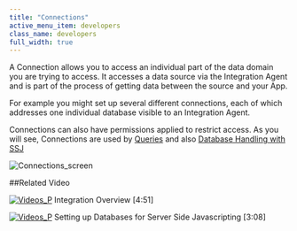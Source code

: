 ```yaml
---
title: "Connections"
active_menu_item: developers
class_name: developers
full_width: true
---
```



A Connection allows you to access an individual part of the data domain you are trying to access. It accesses a data source via the Integration Agent and is part of the process of getting data between the source and your App.

For example you might set up several different connections, each of which addresses one individual database visible to an Integration Agent.

Connections can also have permissions applied to restrict access. As you will see, Connections are used by [Queries](/developers/documentation/product-guide/the-console/console-tabs/queries/) and also [Database Handling with SSJ](/developers/documentation/scripting-apis/server-side-scripting-overview/database-handling-with-ssj)

![Connections\_screen](/img/docs/connections_screen.zoom48.png)

##Related Video

[![Videos\_P](/img/docs/videos_p.png)](http://www.youtube.com/v/Jy5HgPdtvMY?autoplay=1&hd=1&fs=1&showsearch=0&rel=0&) Integration Overview [4:51]

[![Videos\_P](/img/docs/videos_p.png)](http://www.youtube.com/v/vOOSCRbH6_Y?autoplay=1&hd=1&fs=1&showsearch=0&rel=0&) Setting up Databases for Server Side Javascripting [3:08]

